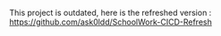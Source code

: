 This project is outdated, here is the refreshed version : https://github.com/ask0ldd/SchoolWork-CICD-Refresh
